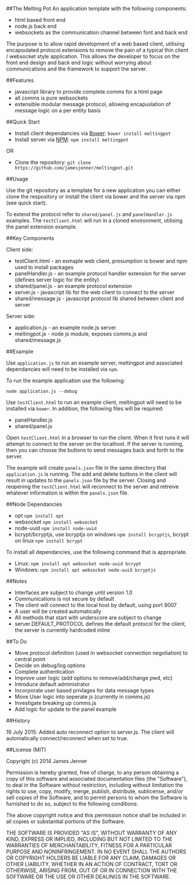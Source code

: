 ##The Melting Pot
An application template with the following components:

* html based front end
* node.js back end
* websockets as the communication channel between font and back end

The purpose is to allow rapid development of a web based client, utilising encapsulated protocol 
extensions to remove the pain of a typical thin client / websocket style application. This allows 
the developer to focus on the front end design and back end logic without worrying about 
communications and the framework to support the server.

##Features

* javascript library to provide complete comms for a html page
* all comms is pure websockets
* extensible modular message protocol, allowing encapuslation of message logic on a per entity basis

##Quick Start

- Install client dependancies via [Bower](http://bower.io): `bower install meltingpot`
- Install server via [NPM](http://www.npmjs.org/): `npm install meltingpot`

OR 

- Clone the repository: `git clone https://github.com/jamesjenner/meltingpot.git`

##Usage

Use the git repository as a template for a new application you can either clone the respository or install the client via bower and the server via npm (see quick start). 

To extend the protocol refer to `shared/panel.js` and `panelHandler.js` examples. The `testClient.html` will run in a cloned environment, utilising the panel extension example.  

##Key Components

Client side:

* testClient.html - an exmaple web client, presumption is bower and npm used to install packages
* panelHandler.js - an example protocol handler extension for the server (defines server logic for the entity)
* shared/panel.js - an example protocol extension
* server.js - javascript lib for the web client to connect to the server
* shared/message.js  - javascript protocol lib shared between client and server 

Server side:

* application.js - an example node.js server
* meltingpot.js - node js module, exposes comms.js and shared/message.js

##Example

Use `application.js` to run an example server, meltingpot and associated dependancies will need to be installed via `npm`. 

To run the example application use the following:

    node application.js --debug

Use `testClient.html` to run an example client, meltingpot will need to be installed via `bower`. 
In addition, the following files will be required:

* panelHandler.js
* shared/panel.js

Open `testClient.html` in a browser to run the client. When it first runs it will attempt to connect to the server on the localhost.
If the server is running, then you can choose the buttons to send messages back and forth to the server.

The example will create `panels.json` file in the same directory that `application.js` is running. The add and delete buttons in the client
will result in updates to the `panels.json` file by the server.
Closing and reopening the `testClient.html` will reconnect to the server and retreive whatever information is within the `panels.json` file.

##Node Dependancies

* opt `npm install opt`
* websocket `npm install websocket`
* node-uuid `npm install node-uuid`
* bcrypt/bcryptjs, use bcryptjs on windows `npm install bcryptjs`, bcrypt on linux `npm install bcrypt`

To install all dependancies, use the following command that is appropriate.

* Linux: `npm install opt websocket node-uuid bcrypt`
* Windows: `npm install opt websocket node-uuid bcryptjs`

##Notes

* Interfaces are subject to change until version 1.0
* Communications is not secure by default
* The client will connect to the local host by default, using port 9007
* A user will be created automatically
* All methods that start with underscore are subject to change
* server.DEFAULT_PROTOCOL defines the default protocol for the client, the server is currently hardcoded inline

##To Do

* Move protocol definition (used in websocket connection negotiation) to central point
* Decide on debug/log options
* Complete authentication
* Improve user logic (add options to remove/add/change pwd, etc)
* Introduce default administrator
* Incorporate user based privlages for data message types
* Move User logic into seperate js (currently in comms.js)
* Investigate breaking up comms.js
* Add logic for update to the panel example

##History

19 July 2015: Added auto reconnect option to server.js. The client will automatically connect/reconnect when set to true.

##License (MIT)

Copyright (c) 2014 James Jenner

Permission is hereby granted, free of charge, to any person obtaining a copy
of this software and associated documentation files (the "Software"), to deal
in the Software without restriction, including without limitation the rights
to use, copy, modify, merge, publish, distribute, sublicense, and/or sell
copies of the Software, and to permit persons to whom the Software is
furnished to do so, subject to the following conditions:

The above copyright notice and this permission notice shall be included in all
copies or substantial portions of the Software.

THE SOFTWARE IS PROVIDED "AS IS", WITHOUT WARRANTY OF ANY KIND, EXPRESS OR
IMPLIED, INCLUDING BUT NOT LIMITED TO THE WARRANTIES OF MERCHANTABILITY,
FITNESS FOR A PARTICULAR PURPOSE AND NONINFRINGEMENT. IN NO EVENT SHALL THE
AUTHORS OR COPYRIGHT HOLDERS BE LIABLE FOR ANY CLAIM, DAMAGES OR OTHER
LIABILITY, WHETHER IN AN ACTION OF CONTRACT, TORT OR OTHERWISE, ARISING FROM,
OUT OF OR IN CONNECTION WITH THE SOFTWARE OR THE USE OR OTHER DEALINGS IN THE
SOFTWARE.
